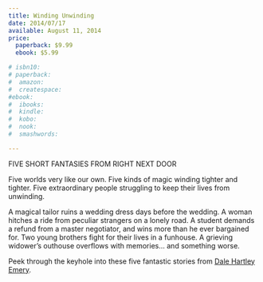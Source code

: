 ```yaml
---
title: Winding Unwinding
date: 2014/07/17
available: August 11, 2014
price:
  paperback: $9.99
  ebook: $5.99

# isbn10: 
# paperback:
#  amazon: 
#  createspace: 
#ebook:
#  ibooks: 
#  kindle: 
#  kobo: 
#  nook: 
#  smashwords: 

---
```


FIVE SHORT FANTASIES FROM RIGHT NEXT DOOR

Five worlds very like our own.
Five kinds of magic winding tighter and tighter.
Five extraordinary people struggling to keep their lives from unwinding.

A magical tailor ruins a wedding dress days before the wedding.
A woman hitches a ride from peculiar strangers on a lonely road.
A student demands a refund from a master negotiator,
and wins more than he ever bargained for.
Two young brothers fight for their lives in a funhouse.
A grieving widower’s outhouse overflows with memories...
and something worse.

Peek through the keyhole into these five fantastic stories from
[Dale Hartley Emery](http://dalehartleyemery.com/).
